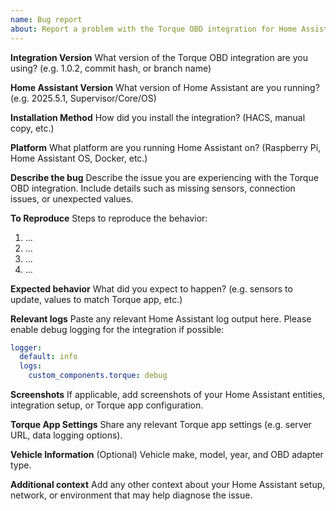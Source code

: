 ```yaml
---
name: Bug report
about: Report a problem with the Torque OBD integration for Home Assistant
---
```


**Integration Version**
What version of the Torque OBD integration are you using? (e.g. 1.0.2, commit hash, or branch name)

**Home Assistant Version**
What version of Home Assistant are you running? (e.g. 2025.5.1, Supervisor/Core/OS)

**Installation Method**
How did you install the integration? (HACS, manual copy, etc.)

**Platform**
What platform are you running Home Assistant on? (Raspberry Pi, Home Assistant OS, Docker, etc.)

**Describe the bug**
Describe the issue you are experiencing with the Torque OBD integration. Include details such as missing sensors, connection issues, or unexpected values.

**To Reproduce**
Steps to reproduce the behavior:

1. ...
2. ...
3. ...
4. ...

**Expected behavior**
What did you expect to happen? (e.g. sensors to update, values to match Torque app, etc.)

**Relevant logs**
Paste any relevant Home Assistant log output here. Please enable debug logging for the integration if possible:

```yaml
logger:
  default: info
  logs:
    custom_components.torque: debug
```

**Screenshots**
If applicable, add screenshots of your Home Assistant entities, integration setup, or Torque app configuration.

**Torque App Settings**
Share any relevant Torque app settings (e.g. server URL, data logging options).

**Vehicle Information**
(Optional) Vehicle make, model, year, and OBD adapter type.

**Additional context**
Add any other context about your Home Assistant setup, network, or environment that may help diagnose the issue.
